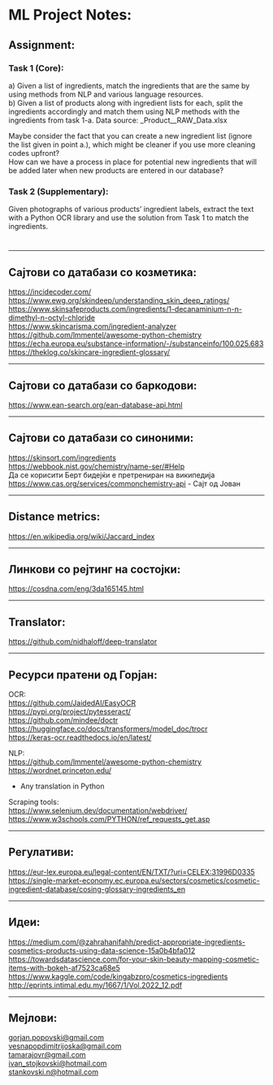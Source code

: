 # ML Project Notes:

## Assignment:    
### Task 1 (Core):      
a) Given a list of ingredients, match the ingredients that are the same by using methods from NLP and various language resources.      
b) Given a list of products along with ingredient lists for each, split the ingredients accordingly and match them using NLP methods with the ingredients from task 1-a. Data source: _Product__RAW_Data.xlsx

Maybe consider the fact that you can create a new ingredient list (ignore the list given in point a.), which might be cleaner if you use more cleaning codes upfront?             
How can we have a process in place for potential new ingredients that will be added later when new products are entered in our database?


### Task 2 (Supplementary):    
Given photographs of various products’ ingredient labels, extract the text with a Python OCR library and use the solution from Task 1 to match the ingredients. 

#

---

## Сајтови со датабази со козметика:
https://incidecoder.com/     
https://www.ewg.org/skindeep/understanding_skin_deep_ratings/     
https://www.skinsafeproducts.com/ingredients/1-decanaminium-n-n-dimethyl-n-octyl-chloride     
https://www.skincarisma.com/ingredient-analyzer     
https://github.com/lmmentel/awesome-python-chemistry       
https://echa.europa.eu/substance-information/-/substanceinfo/100.025.683    
https://theklog.co/skincare-ingredient-glossary/

---

## Сајтови со датабази со баркодови:      
https://www.ean-search.org/ean-database-api.html

---


## Сајтови со датабази со синоними:
https://skinsort.com/ingredients      
https://webbook.nist.gov/chemistry/name-ser/#Help        
Да се корисити Берт бидејќи е претрениран на википедија        
https://www.cas.org/services/commonchemistry-api   - Сајт од Јован     

---

## Distance metrics:       
https://en.wikipedia.org/wiki/Jaccard_index

---

## Линкови со рејтинг на состојки:    
https://cosdna.com/eng/3da165145.html     

---

## Translator:     
https://github.com/nidhaloff/deep-translator     

---

## Ресурси пратени од Горјан:
OCR:       
https://github.com/JaidedAI/EasyOCR      
https://pypi.org/project/pytesseract/    
https://github.com/mindee/doctr    
https://huggingface.co/docs/transformers/model_doc/trocr    
https://keras-ocr.readthedocs.io/en/latest/    

NLP:    
https://github.com/lmmentel/awesome-python-chemistry    
https://wordnet.princeton.edu/    
+ Any translation in Python

Scraping tools:     
https://www.selenium.dev/documentation/webdriver/      
https://www.w3schools.com/PYTHON/ref_requests_get.asp      

---

## Регулативи:
https://eur-lex.europa.eu/legal-content/EN/TXT/?uri=CELEX:31996D0335     
https://single-market-economy.ec.europa.eu/sectors/cosmetics/cosmetic-ingredient-database/cosing-glossary-ingredients_en

---

## Идеи:
https://medium.com/@zahrahanifahh/predict-appropriate-ingredients-cosmetics-products-using-data-science-15a0b4bfa012        
https://towardsdatascience.com/for-your-skin-beauty-mapping-cosmetic-items-with-bokeh-af7523ca68e5       
https://www.kaggle.com/code/kingabzpro/cosmetics-ingredients       
http://eprints.intimal.edu.my/1667/1/Vol.2022_12.pdf       

---

## Мејлови:
gorjan.popovski@gmail.com     
vesnapopdimitrijoska@gmail.com     
tamarajovr@gmail.com     
ivan_stojkovski@hotmail.com     
stankovski.n@hotmail.com
